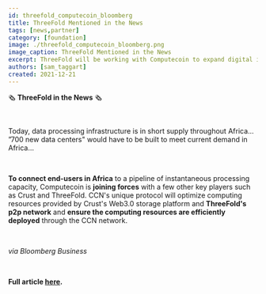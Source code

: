 ```yaml
---
id: threefold_computecoin_bloomberg
title: ThreeFold Mentioned in the News
tags: [news,partner]
category: [foundation]
image: ./threefold_computecoin_bloomberg.png
image_caption: ThreeFold Mentioned in the News
excerpt: ThreeFold will be working with Computecoin to expand digital infrastructure in Africa, via Bloomberg
authors: [sam_taggart]
created: 2021-12-21
---
```


🗞 **ThreeFold in the News** 🗞

<br/>

Today, data processing infrastructure is in short supply throughout Africa... ”700 new data centers" would have to be built to meet current demand in Africa… 

<br/>

**To connect end-users in Africa** to a pipeline of instantaneous processing capacity, Computecoin is **joining forces** with a few other key players such as Crust and ThreeFold. CCN's unique protocol will optimize computing resources provided by Crust's Web3.0 storage platform and **ThreeFold's p2p network** and **ensure the computing resources are efficiently deployed** through the CCN network.

<br/>

*via Bloomberg Business*

<br/>

**Full article [here](https://www.bloomberg.com/press-releases/2021-12-21/helping-africa-go-digital-a-metaverse-startup-is-working-with-an-ngo-to-expand-digital-infrastructure-in-africa).**